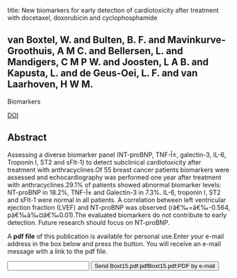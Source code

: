 title: New biomarkers for early detection of cardiotoxicity after treatment with docetaxel, doxorubicin and cyclophosphamide

## van Boxtel, W. and Bulten, B. F. and Mavinkurve-Groothuis, A M C. and Bellersen, L. and Mandigers, C M P W. and Joosten, L A B. and Kapusta, L. and de Geus-Oei, L. F. and van Laarhoven, H W M.
Biomarkers

<a href="https://doi.org/10.3109/1354750X.2015.1040839">DOI</a>

## Abstract
Assessing a diverse biomarker panel (NT-proBNP, TNF-Î±, galectin-3, IL-6, Troponin I, ST2 and sFlt-1) to detect subclinical cardiotoxicity after treatment with anthracyclines.Of 55 breast cancer patients biomarkers were assessed and echocardiography was performed one year after treatment with anthracyclines.29.1% of patients showed abnormal biomarker levels: NT-proBNP in 18.2%, TNF-Î± and Galectin-3 in 7.3%. IL-6, troponin I, ST2 and sFlt-1 were normal in all patients. A correlation between left ventricular ejection fraction (LVEF) and NT-proBNP was observed (râ€‰=â€‰-0.564, pâ€‰â‰¤â€‰0.01).The evaluated biomarkers do not contribute to early detection. Future research should focus on NT-proBNP.

A <b>pdf file</b> of this publication is available for personal use.Enter your e-mail address in the box below and press the button. You will receive an e-mail message with a link to the pdf file.
<form action="sender.php">  <input type="text" name="email">  <input type="submit" value="Send Boxt15.pdf:pdfBoxt15.pdf:PDF by e-mail"></form>